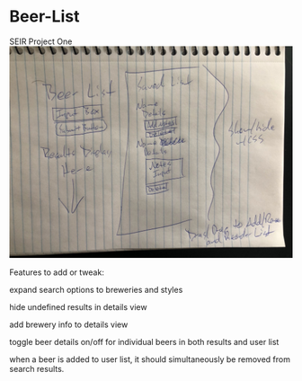 # Beer-List
SEIR Project One
![Beer List Wireframe](/images/IMG_9015.jpg)



Features to add or tweak:

expand search options to breweries and styles

hide undefined results in details view

add brewery info to details view

toggle beer details on/off for individual beers in both results and user list

when a beer is added to user list, it should simultaneously be removed from search results.
